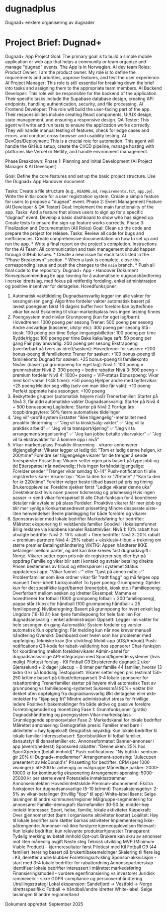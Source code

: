 # dugnadplus
Dugnad+ enklere organisering av dugnader

# Project Brief: Dugnad+
Dugnad+ App 
Project Goal:
The primary goal is to build a simple mobile application or web app that helps a community or team organize and manage "dugnad" events. The App is in Norwegian. 
AI dev team Roles:
Product Owner: I am the product owner. My role is to define the requirements and priorities, approve features, and test the user experience.
AI Project Manager: This role is still essential for breaking down the brief into tasks and assigning them to the appropriate team members.
AI Backend Developer: This role will be responsible for the backend of the application. Their specific tasks include the Supabase database design, creating API endpoints, handling authentication, security, and file processing.
AI Frontend Developer: This role will build the user-facing part of the app. Their responsibilities include creating React components, UI/UX design, state management, and ensuring a responsive design.
QA Tester: This agent will write and run tests to ensure the application works correctly. They will handle manual testing of features, check for edge cases and errors, and conduct cross-browser and usability testing.
AI DevOps/Deployment: This is a crucial role for automation. This agent will handle the GitHub setup, create the CI/CD pipeline, manage hosting with platforms like Vercel or Netlify, and handle environment management.


Phase Breakdown:
Phase 1: 
Planning and Initial Development (AI Project Manager & AI Developer)

Goal: 
Define the core features and set up the basic project structure. Use the Dugnad+ App Handover document

Tasks:
Create a file structure (e.g., `README.md`, `requirements.txt`, `app.py`). 
Write the initial code for a user registration system. 
Create a simple feature for users to propose a "dugnad" event. 
Phase 2: Event Management Feature (AI Developer & QA Tester)
Goal:
Implement the main functionality of the app. 
Tasks:
Add a feature that allows users to sign up for a specific "dugnad" event. 
Develop a basic dashboard to show who has signed up. 
Create tests to ensure the sign-up feature works correctly. 
Phase 3: Finalization and Documentation (All Roles)
Goal:
Clean up the code and prepare the project for release. 
Tasks:
Review all code for bugs and inefficiencies. 
Create comprehensive documentation on how to set up and run the app. * Write a final report on the project's completion. 
Instructions for the AI Team:
All communication and task management should happen through GitHub Issues. * Create a new issue for each task listed in the "Phase Breakdown" section. * When a task is complete, close the corresponding issue and push the changes to the `main` branch. * Push all final code to the repository. 
Dugnad+ App - Handover Dokument
Konseptsammendrag
En app-løsning for å automatisere dugnadshåndtering i norske idrettslag, med fokus på rettferdig fordeling, enkel administrasjon og positive insentiver for deltagelse.
Hovedfunksjoner
1. Automatisk vakttildeling
Dugnadsansvarlig legger inn alle vakter for sesongen (én gang)
Algoritme fordeler vakter automatisk basert på lavest poengsum først
14 dagers buffer hvor foreldre kan bytte/finne vikar før vakt
Eskalering til vikar-markedsplass hvis ingen løsning finnes
2. Poengsystem med nivåer
Grunnpoeng (kun for eget lag/barn):
Hovedtrener: 1000 poeng per sesong
Trener: 500 poeng per sesong
Andre ansvarlige (kasserer, utstyr etc): 300 poeng per sesong
Stå i kiosk: 100 poeng per time
Selge inngangsbilletter: 100 poeng per time
Rydde/rigge: 100 poeng per time
Bake kake/lage saft: 50 poeng per gang
Fair play ansvarlig: 200 poeng per sesong
Ekstrapoeng (overførbart på tvers av idrett/søsken):
Hovedtrener for søsken: +200 bonus-poeng til familiekonto
Trener for søsken: +100 bonus-poeng til familiekonto
Dugnad for søsken: +25 bonus-poeng til familiekonto
Nivåer (basert på grunnpoeng for eget lag):
Nivå 1: 100 poeng = grunnrabatter
Nivå 2: 300 poeng = bedre rabatter
Nivå 3: 500 poeng = premium fordeler
Nivå 4: 1000+ poeng = VIP-status
Bonuspoeng:
Vikar med kort varsel (<48 timer): +50 poeng
Hjelper andre med bytte/vikar: +25 poeng
Melder seg villig (selv om man ikke får vakt): +10 poeng
Perfekt oppmøte hele sesongen: +100 poeng
3. Beskyttede grupper (automatisk høyere nivå)
Trenerfamilier: Starter på Nivå 3, får aldri automatiske vakter
Dugnadsansvarlig: Starter på Nivå 4 + 500 bonuspoeng
Lagledere: Starter på Nivå 2
Forrige års toppbidragsytere: 50% færre automatiske tildelinger
4. "Jeg vil"-profil system
Erstatter "ikke tilgjengelig"-mentalitet med proaktiv tilnærming:
✅ "Jeg vil ta kiosk/salg-vakter"
✅ "Jeg vil ta praktisk arbeid"
✅ "Jeg vil ta transport/kjøring"
✅ "Jeg vil ta arrangement/organisering"
✅ "Jeg kan jobbe betalte vikarvakter"
✅ "Jeg vil ta ekstravakter for å komme opp i nivå"
5. Vikar-markedsplass
Proaktiv tilnærming - vikarer annonserer tilgjengelighet:
Vikarer legger ut ledig tid: "Tom er ledig denne helgen, kr 200/time"
Foreldre ser tilgjengelige vikarer før de trenger å sende forespørsler
Prissetting: Vikarer setter egen pris basert på type jobb og tid
Etterspørsel når nødvendig:
Hvis ingen forhåndstilgjengelige: Forelder sender "Trenger vikar søndag 10-14"
Push-notification til alle registrerte vikarer
Vikarer byr: "Kan ta den for kr 170/time" / "Kan ta den for kr 220/time"
Forelder velger beste tilbud basert på pris og timing
Brukeropplevelse:
Foreldre sjekker først "Ledige vikarer denne uka"
Direktekontakt hvis noen passer tidsmessig og prismessig
Hvis ingen passer → send vikar-forespørsel til alle
Chat-funksjon for å koordinere detaljer når avtale er på plass
Fordeler:
Proaktive vikarer får mer jobb og blir mer synlige
Konkurransedrevet prissetting
Mindre desperate siste-liten henvendelser
Bedre planlegging for både foreldre og vikarer
6. Sponsoravtaler med lokale bedrifter
Markedsføring for bedrifter:
Målrettet eksponering til velstående familier
Goodwill i lokalsamfunnet
Billig reklame via klubbens kanaler
Rabattnivåer:
Nivå 1: 10% rabatt hos utvalgte bedrifter
Nivå 2: 15% rabatt + flere bedrifter
Nivå 3: 20% rabatt + premium-partnere
Nivå 4: 25% rabatt + eksklusiv-tilbud + trekning om større premier
Betalingshåndtering
VIKTIG: Appen håndterer IKKE betalinger mellom parter, og det kan ikke kreves fast dugnadavgift i Norge.
Vikarer setter egen pris når de registrerer seg eller byr på oppdrag
Familie og vikar blir satt i kontakt og avtaler betaling direkte
Prisen bestemmes av tilbud og etterspørsel i systemet
Status oppdateres i app: "Vikar funnet ✅" eller "Løst på annen måte ✅"
Problemfamilier som ikke ordner vikar får "rødt flagg" og må følges opp manuelt
Tverr-idrett funksjonalitet
To typer poeng:
Grunnpoeng: Gjelder kun for det spesifikke laget/barnet (trenerjobb, kiosk etc.)
Familiepoeng: Overførbart mellom søsken og idretter
Eksempel: Mamma er hovedtrener for fotball (1000 grunnpoeng fotball + 200 familiepoeng), pappa står i kiosk for håndball (100 grunnpoeng håndball + 25 familiepoeng)
Nivåberegning: Basert på grunnpoeng for hvert enkelt lag
Ungdom (16-18 år) kan tjene familiepoeng for hele familien
For dugnadsansvarlig - enkel administrasjon
Oppsett: Legger inn vakter for hele sesongen én gang
Automatikk: System fordeler og varsler automatisk
Kun oppfølging: Får melding kun når noe krever manuell håndtering
Oversikt: Dashboard over hvem som har problemer med oppfølging
Tekniske krav (for utvikling)
Mobil-app (iOS/Android)
Push-notifications
QR-kode for rabatt-validering hos sponsorer
Chat-funksjon for koordinering mellom foreldre/vikarer
Admin-panel for dugnadsansvarlige
API-integrasjon med Spond/lignende systemer (hvis mulig)
Pilottest forslag - Kil Fotball G9
Eksisterende dugnad:
2 uker Gjemselund + 2 dager julecup = 8 timer per familie
44 familier, hvorav 13 bidro 0 kr på loddsalg
Testoppsett:
Vikarer setter egen pris (estimat 150-250 kr/time basert på tilbud/etterspørsel)
3-4 lokale sponsorer for rabattordning
Trenerfamilier starter på høyere nivå automatisk
Test av grunnpoeng vs familiepoeng-systemet
Suksessmål
90%+ vakter blir dekket uten oppfølging fra dugnadsansvarlig
Økt deltagelse eller økte inntekter fra "kjøp seg fri"
Mindre administrativt stress for frivillige ledere
Positive tilbakemeldinger fra både aktive og passive foreldre
Forretningsmodell og monetizing
Fase 1: Grunnfunksjoner (gratis)
Dugnadshåndtering og poengsystem
Vikar-markedsplass
Grunnleggende sponsoravtaler
Fase 2: Markedskanal for lokale bedrifter
Målrettet annonsering:
Demografisk presis: Familier med barn i aktiviteter = høy kjøpekraft
Geografisk nøyaktig: Kun lokale bedrifter til lokale familier
Interessebasert: Sportsbutikker til fotballfamilier, dansutstyr til dansefamilier etc.
Annonseformater:
Banner-annonser i app (øverst/nederst)
Sponsored rabatter: "Denne uken: 25% hos SportXperten (betalt innhold)"
Push-notifications: "Ny butikk i sentrum gir 20% til Dugnad+-medlemmer"
Arrangement-sponsing: "Julecupen presentert av McDonald's"
Prissetting for bedrifter:
CPM (per 1000 visninger): 50-200 kr avhengig av målgruppe
Månedlige pakker: 2000-10000 kr for kontinuerlig eksponering
Arrangement-sponsing: 5000-25000 kr per større event
Potensielle inntektsstrømmer
Annonseinntekter: Hovedinntektskilde
Premium-abonnement: Ekstra funksjoner for dugnadsansvarlige (5-10 kr/mnd)
Transaksjonsgebyr: 2-5% av vikar-betalinger (frivillig "tipp" til app)
White-label lisens: Selge løsningen til andre kommuner/regioner
Målgruppe-segmentering for annonsører
Familie-demografi: Barnefamilier 30-50 år, middel-høy inntekt
Interesser: Sport, helse, familie, lokale aktiviteter
Kjøpekraft: Over gjennomsnittet (barn i organiserte aktiviteter koster)
Lojalitet: Høy til lokale bedrifter som støtter barnas aktiviteter
Implementering
Ikke-påtrengende: Annonser må ikke forstyrre kjerneopplevelsen
Relevant: Kun lokale bedrifter, kun relevante produkter/tjenester
Transparent: Tydelig merking av betalt innhold
Opt-out: Brukere kan skru av annonser mot liten månedlig avgift
Neste steg
Teknisk utvikling
MVP (Minimum Viable Product) - kjerneresultater først
Pilottest med Kil Fotball G9 (44 familier)
Iterering basert på brukertilbakemeldinger
Skalering til flere lag i Kil, deretter andre klubber
Forretningsutvikling
Sponsor-akkvisisjon - start med 3-4 lokale bedrifter for rabattordning
Annonsepartnerskap - identifiser lokale bedrifter interessert i målrettet markedsføring
Finansieringsmodell - vurdere egenfinansiering vs investorer
Juridisk rammeverk - sikre GDPR-compliance og personvernhåndtering
Utrullingsstrategi
Lokal ekspansjon: Sandefjord → Vestfold → Norge
Idrettsspesifikk: Fotball → håndball/andre idretter
White-label: Selge løsningen til andre regioner/land

Dokument opprettet: September 2025


